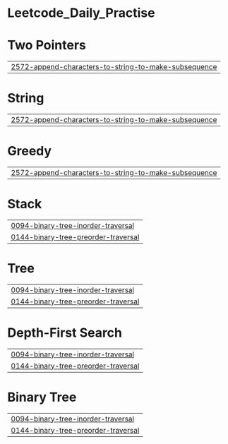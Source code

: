 # Leetcode_Daily_Practise


# Two Pointers
|  |
| ------- |
| [2572-append-characters-to-string-to-make-subsequence](https://github.com/kyrios12/Leetcode_Daily_Practise/tree/master/2572-append-characters-to-string-to-make-subsequence) |
# String
|  |
| ------- |
| [2572-append-characters-to-string-to-make-subsequence](https://github.com/kyrios12/Leetcode_Daily_Practise/tree/master/2572-append-characters-to-string-to-make-subsequence) |
# Greedy
|  |
| ------- |
| [2572-append-characters-to-string-to-make-subsequence](https://github.com/kyrios12/Leetcode_Daily_Practise/tree/master/2572-append-characters-to-string-to-make-subsequence) |
# Stack
|  |
| ------- |
| [0094-binary-tree-inorder-traversal](https://github.com/kyrios12/Leetcode_Daily_Practise/tree/master/0094-binary-tree-inorder-traversal) |
| [0144-binary-tree-preorder-traversal](https://github.com/kyrios12/Leetcode_Daily_Practise/tree/master/0144-binary-tree-preorder-traversal) |
# Tree
|  |
| ------- |
| [0094-binary-tree-inorder-traversal](https://github.com/kyrios12/Leetcode_Daily_Practise/tree/master/0094-binary-tree-inorder-traversal) |
| [0144-binary-tree-preorder-traversal](https://github.com/kyrios12/Leetcode_Daily_Practise/tree/master/0144-binary-tree-preorder-traversal) |
# Depth-First Search
|  |
| ------- |
| [0094-binary-tree-inorder-traversal](https://github.com/kyrios12/Leetcode_Daily_Practise/tree/master/0094-binary-tree-inorder-traversal) |
| [0144-binary-tree-preorder-traversal](https://github.com/kyrios12/Leetcode_Daily_Practise/tree/master/0144-binary-tree-preorder-traversal) |
# Binary Tree
|  |
| ------- |
| [0094-binary-tree-inorder-traversal](https://github.com/kyrios12/Leetcode_Daily_Practise/tree/master/0094-binary-tree-inorder-traversal) |
| [0144-binary-tree-preorder-traversal](https://github.com/kyrios12/Leetcode_Daily_Practise/tree/master/0144-binary-tree-preorder-traversal) |